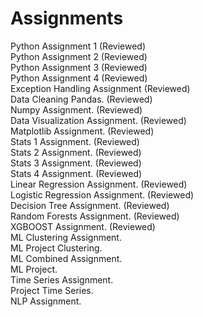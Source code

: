 # Assignments
Python Assignment 1 (Reviewed) <br />
Python Assignment 2 (Reviewed) <br />
Python Assignment 3 (Reviewed) <br />
Python Assignment 4 (Reviewed) <br />
Exception Handling Assignment (Reviewed) <br />
Data Cleaning Pandas. (Reviewed) <br />
Numpy Assignment. (Reviewed) <br />
Data Visualization Assignment. (Reviewed) <br />
Matplotlib Assignment. (Reviewed) <br />
Stats 1 Assignment. (Reviewed) <br />
Stats 2 Assignment. (Reviewed) <br />
Stats 3 Assignment. (Reviewed) <br />
Stats 4 Assignment. (Reviewed) <br />
Linear Regression Assignment. (Reviewed) <br />
Logistic Regression Assignment. (Reviewed) <br />
Decision Tree Assignment. (Reviewed) <br />
Random Forests Assignment. (Reviewed) <br />
XGBOOST Assignment. (Reviewed) <br />
ML Clustering Assignment. <br />
ML Project Clustering. <br />
ML Combined Assignment. <br />
ML Project. <br />
Time Series Assignment. <br />
Project Time Series. <br />
NLP Assignment.
